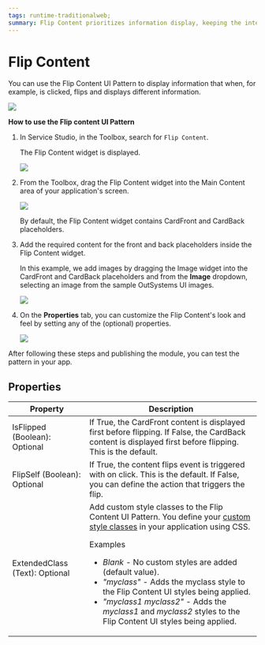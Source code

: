 ```yaml
---
tags: runtime-traditionalweb; 
summary: Flip Content prioritizes information display, keeping the interface uncluttered.
---
```


# Flip Content

 You can use the Flip Content UI Pattern to display information that when, for example, is clicked, flips and displays different information.

![](<images/flipcontent-1.gif?width=500>)

**How to use the Flip content UI Pattern**

1. In Service Studio, in the Toolbox, search for `Flip Content`.

    The Flip Content widget is displayed.

    ![](<images/flipcontent-2-ss.png>)

1. From the Toolbox, drag the Flip Content widget into the Main Content area of your application's screen.

    ![](<images/flipcontent-3-ss.png>)

    By default, the Flip Content widget contains CardFront and CardBack placeholders.

1. Add the required content for the front and back placeholders inside the Flip Content widget.

    In this example, we add images by dragging the Image widget into the CardFront and CardBack placeholders and from the **Image** dropdown, selecting an image from the sample OutSystems UI images.

    ![](<images/flipcontent-4-ss.png?width=800>)

1. On the **Properties** tab, you can customize the Flip Content's look and feel by setting any of the (optional) properties.

    ![](<images/flipcontent-5-ss.png>)

After following these steps and publishing the module, you can test the pattern in your app.

## Properties

| Property | Description |
|---|---|
| IsFlipped (Boolean): Optional | If True, the CardFront content is displayed first before flipping. If False, the CardBack content is displayed first before flipping. This is the default. |  
| FlipSelf (Boolean): Optional | If True, the content flips event is triggered with on click. This is the default. If False, you can define the action that triggers the flip. |
| ExtendedClass (Text): Optional | Add custom style classes to the Flip Content UI Pattern. You define your [custom style classes](../../../look-feel/css.md) in your application using CSS. <p>Examples <ul><li>_Blank_ - No custom styles are added (default value).</li><li>_"myclass"_ - Adds the myclass style to the Flip Content UI styles being applied.</li><li>_"myclass1 myclass2"_ - Adds the _myclass1_ and _myclass2_ styles to the Flip Content UI styles being applied.</li></ul></p> |

